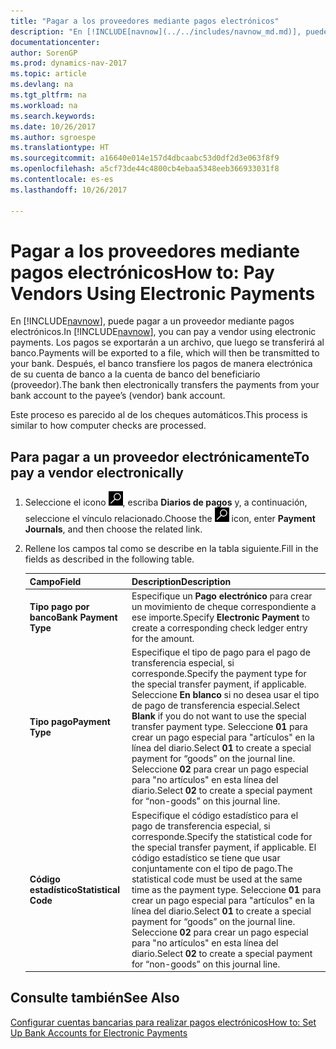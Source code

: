 ```yaml
---
title: "Pagar a los proveedores mediante pagos electrónicos"
description: "En [!INCLUDE[navnow](../../includes/navnow_md.md)], puede pagar a un proveedor mediante pagos electrónicos. Los pagos se exportarán a un archivo, que luego se transferirá al banco. Después, el banco transfiere los pagos de manera electrónica de su cuenta de banco a la cuenta de banco del beneficiario (proveedor)."
documentationcenter: 
author: SorenGP
ms.prod: dynamics-nav-2017
ms.topic: article
ms.devlang: na
ms.tgt_pltfrm: na
ms.workload: na
ms.search.keywords: 
ms.date: 10/26/2017
ms.author: sgroespe
ms.translationtype: HT
ms.sourcegitcommit: a16640e014e157d4dbcaabc53d0df2d3e063f8f9
ms.openlocfilehash: a5cf73de44c4800cb4ebaa5348eeb366933031f8
ms.contentlocale: es-es
ms.lasthandoff: 10/26/2017

---
```

# <a name="how-to-pay-vendors-using-electronic-payments"></a><span data-ttu-id="a9e8f-105">Pagar a los proveedores mediante pagos electrónicos</span><span class="sxs-lookup"><span data-stu-id="a9e8f-105">How to: Pay Vendors Using Electronic Payments</span></span>
<span data-ttu-id="a9e8f-106">En [!INCLUDE[navnow](../../includes/navnow_md.md)], puede pagar a un proveedor mediante pagos electrónicos.</span><span class="sxs-lookup"><span data-stu-id="a9e8f-106">In [!INCLUDE[navnow](../../includes/navnow_md.md)], you can pay a vendor using electronic payments.</span></span> <span data-ttu-id="a9e8f-107">Los pagos se exportarán a un archivo, que luego se transferirá al banco.</span><span class="sxs-lookup"><span data-stu-id="a9e8f-107">Payments will be exported to a file, which will then be transmitted to your bank.</span></span> <span data-ttu-id="a9e8f-108">Después, el banco transfiere los pagos de manera electrónica de su cuenta de banco a la cuenta de banco del beneficiario (proveedor).</span><span class="sxs-lookup"><span data-stu-id="a9e8f-108">The bank then electronically transfers the payments from your bank account to the payee’s (vendor) bank account.</span></span>  

<span data-ttu-id="a9e8f-109">Este proceso es parecido al de los cheques automáticos.</span><span class="sxs-lookup"><span data-stu-id="a9e8f-109">This process is similar to how computer checks are processed.</span></span>  

## <a name="to-pay-a-vendor-electronically"></a><span data-ttu-id="a9e8f-110">Para pagar a un proveedor electrónicamente</span><span class="sxs-lookup"><span data-stu-id="a9e8f-110">To pay a vendor electronically</span></span>  

1. <span data-ttu-id="a9e8f-111">Seleccione el icono ![Buscar página o informe](../../media/ui-search/search_small.png "icono Buscar página o informe"), escriba **Diarios de pagos** y, a continuación, seleccione el vínculo relacionado.</span><span class="sxs-lookup"><span data-stu-id="a9e8f-111">Choose the ![Search for Page or Report](../../media/ui-search/search_small.png "Search for Page or Report icon") icon, enter **Payment Journals**, and then choose the related link.</span></span>  
2. <span data-ttu-id="a9e8f-112">Rellene los campos tal como se describe en la tabla siguiente.</span><span class="sxs-lookup"><span data-stu-id="a9e8f-112">Fill in the fields as described in the following table.</span></span>  

    |<span data-ttu-id="a9e8f-113">Campo</span><span class="sxs-lookup"><span data-stu-id="a9e8f-113">Field</span></span>|<span data-ttu-id="a9e8f-114">Description</span><span class="sxs-lookup"><span data-stu-id="a9e8f-114">Description</span></span>|  
    |---------------------------------|---------------------------------------|  
    |<span data-ttu-id="a9e8f-115">**Tipo pago por banco**</span><span class="sxs-lookup"><span data-stu-id="a9e8f-115">**Bank Payment Type**</span></span>|<span data-ttu-id="a9e8f-116">Especifique un **Pago electrónico** para crear un movimiento de cheque correspondiente a ese importe.</span><span class="sxs-lookup"><span data-stu-id="a9e8f-116">Specify **Electronic Payment** to create a corresponding check ledger entry for the amount.</span></span>|  
    |<span data-ttu-id="a9e8f-117">**Tipo pago**</span><span class="sxs-lookup"><span data-stu-id="a9e8f-117">**Payment Type**</span></span>|<span data-ttu-id="a9e8f-118">Especifique el tipo de pago para el pago de transferencia especial, si corresponde.</span><span class="sxs-lookup"><span data-stu-id="a9e8f-118">Specify the payment type for the special transfer payment, if applicable.</span></span> <span data-ttu-id="a9e8f-119">Seleccione **En blanco** si no desea usar el tipo de pago de transferencia especial.</span><span class="sxs-lookup"><span data-stu-id="a9e8f-119">Select **Blank** if you do not want to use the special transfer payment type.</span></span> <span data-ttu-id="a9e8f-120">Seleccione **01** para crear un pago especial para "artículos" en la línea del diario.</span><span class="sxs-lookup"><span data-stu-id="a9e8f-120">Select **01** to create a special payment for “goods” on the journal line.</span></span> <span data-ttu-id="a9e8f-121">Seleccione **02** para crear un pago especial para "no artículos" en esta línea del diario.</span><span class="sxs-lookup"><span data-stu-id="a9e8f-121">Select **02** to create a special payment for “non-goods” on this journal line.</span></span>|  
    |<span data-ttu-id="a9e8f-122">**Código estadístico**</span><span class="sxs-lookup"><span data-stu-id="a9e8f-122">**Statistical Code**</span></span>|<span data-ttu-id="a9e8f-123">Especifique el código estadístico para el pago de transferencia especial, si corresponde.</span><span class="sxs-lookup"><span data-stu-id="a9e8f-123">Specify the statistical code for the special transfer payment, if applicable.</span></span> <span data-ttu-id="a9e8f-124">El código estadístico se tiene que usar conjuntamente con el tipo de pago.</span><span class="sxs-lookup"><span data-stu-id="a9e8f-124">The statistical code must be used at the same time as the payment type.</span></span> <span data-ttu-id="a9e8f-125">Seleccione **01** para crear un pago especial para "artículos" en la línea del diario.</span><span class="sxs-lookup"><span data-stu-id="a9e8f-125">Select **01** to create a special payment for “goods” on the journal line.</span></span> <span data-ttu-id="a9e8f-126">Seleccione **02** para crear un pago especial para "no artículos" en esta línea del diario.</span><span class="sxs-lookup"><span data-stu-id="a9e8f-126">Select **02** to create a special payment for “non-goods” on this journal line.</span></span>|  

## <a name="see-also"></a><span data-ttu-id="a9e8f-127">Consulte también</span><span class="sxs-lookup"><span data-stu-id="a9e8f-127">See Also</span></span>  
[<span data-ttu-id="a9e8f-128">Configurar cuentas bancarias para realizar pagos electrónicos</span><span class="sxs-lookup"><span data-stu-id="a9e8f-128">How to: Set Up Bank Accounts for Electronic Payments</span></span>](how-to-set-up-bank-accounts-for-electronic-payments.md)

